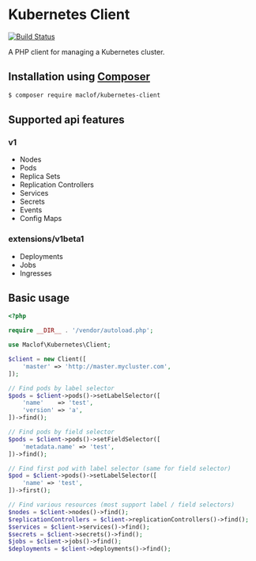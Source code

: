 # Kubernetes Client
[![Build Status](https://api.travis-ci.org/maclof/kubernetes-client.svg?branch=master)](https://travis-ci.org/maclof/kubernetes-client)

A PHP client for managing a Kubernetes cluster.


## Installation using [Composer](http://getcomposer.org/)

```bash
$ composer require maclof/kubernetes-client
```

## Supported api features
### v1
* Nodes
* Pods
* Replica Sets
* Replication Controllers
* Services
* Secrets
* Events
* Config Maps

### extensions/v1beta1
* Deployments
* Jobs
* Ingresses


## Basic usage

```php
<?php

require __DIR__ . '/vendor/autoload.php';

use Maclof\Kubernetes\Client;

$client = new Client([
	'master' => 'http://master.mycluster.com',
]);

// Find pods by label selector
$pods = $client->pods()->setLabelSelector([
	'name'    => 'test',
	'version' => 'a',
])->find();

// Find pods by field selector
$pods = $client->pods()->setFieldSelector([
	'metadata.name' => 'test',
])->find();

// Find first pod with label selector (same for field selector)
$pod = $client->pods()->setLabelSelector([
	'name' => 'test',
])->first();

// Find various resources (most support label / field selectors)
$nodes = $client->nodes()->find();
$replicationControllers = $client->replicationControllers()->find();
$services = $client->services()->find();
$secrets = $client->secrets()->find();
$jobs = $client->jobs()->find();
$deployments = $client->deployments()->find();
```

